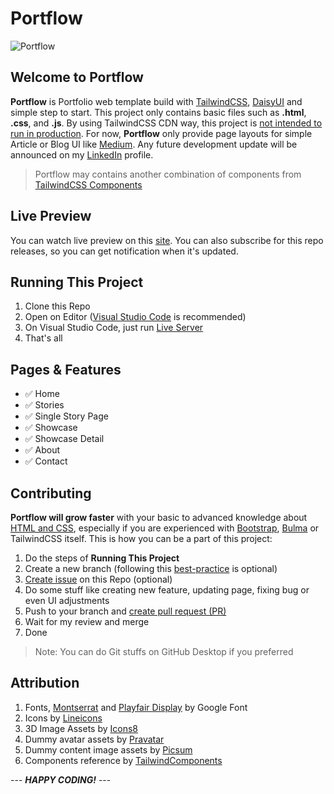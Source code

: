 # Portflow

![Portflow](https://i.imgur.com/VFsh4DW.jpg)

## Welcome to Portflow

**Portflow** is Portfolio web template build with [TailwindCSS](https://tailwindcss.com/), [DaisyUI](https://daisyui.com/) and simple step to start. This project only contains basic files such as **.html**, **.css**, and **.js**. By using TailwindCSS CDN way, this project is [not intended to run in production](https://tailwindcss.com/docs/installation/play-cdn). For now, **Portflow** only provide page layouts for simple Article or Blog UI like [Medium](https://medium.com/). Any future development update will be announced on my [LinkedIn](https://www.linkedin.com/in/agil3st/) profile.

> Portflow may contains another combination of components from [TailwindCSS Components](https://tailwindcomponents.com/)

## Live Preview

You can watch live preview on this [site](https://portflow-mu.vercel.app/). You can also subscribe for this repo releases, so you can get notification when it's updated.

## Running This Project

1. Clone this Repo
2. Open on Editor ([Visual Studio Code](https://code.visualstudio.com/) is recommended)
3. On Visual Studio Code, just run [Live Server](https://marketplace.visualstudio.com/items?itemName=ritwickdey.LiveServer)
4. That's all

## Pages & Features

- ✅ Home
- ✅ Stories
- ✅ Single Story Page
- ✅ Showcase
- ✅ Showcase Detail
- ✅ About
- ✅ Contact

## Contributing

**Portflow will grow faster** with your basic to advanced knowledge about [HTML and CSS](https://www.w3schools.com/), especially if you are experienced with [Bootstrap](https://getbootstrap.com/), [Bulma](https://bulma.io/) or TailwindCSS itself. This is how you can be a part of this project:

1. Do the steps of **Running This Project**
2. Create a new branch (following this [best-practice](https://hackernoon.com/git-branch-naming-convention-7-best-practices-to-follow-1c2l33g2) is optional)
3. [Create issue](https://github.com/agil3st/portflow/issues) on this Repo (optional)
4. Do some stuff like creating new feature, updating page, fixing bug or even UI adjustments
5. Push to your branch and [create pull request (PR)](https://docs.github.com/en/desktop/contributing-and-collaborating-using-github-desktop/working-with-your-remote-repository-on-github-or-github-enterprise/creating-an-issue-or-pull-request)
6. Wait for my review and merge
7. Done

> Note: You can do Git stuffs on GitHub Desktop if you preferred

## Attribution

1. Fonts, [Montserrat](https://fonts.google.com/specimen/Montserrat) and [Playfair Display](https://fonts.google.com/specimen/Playfair+Display) by Google Font
2. Icons by [Lineicons](https://lineicons.com/icons/)
3. 3D Image Assets by [Icons8](https://icons8.com/illustrations/)
4. Dummy avatar assets by [Pravatar](https://pravatar.cc/)
5. Dummy content image assets by [Picsum](https://picsum.photos/)
6. Components reference by [TailwindComponents](https://tailwindcomponents.com/)

--- **_HAPPY CODING!_** ---
